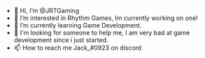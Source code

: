 - 👋 Hi, I’m @JRTGaming
- 👀 I’m interested in Rhythm Games, Im currently working on one!
- 🌱 I’m currently learning Game Development.
- 💞️ I'm looking for someone to help me, I am very bad at game development since i just started.
- 📫 How to reach me Jack_#0923 on discord

<!---
JRTGaming/JRTGaming is a ✨ special ✨ repository because its `README.md` (this file) appears on your GitHub profile.
You can click the Preview link to take a look at your changes.
--->
